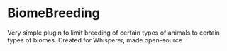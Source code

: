 # BiomeBreeding

Very simple plugin to limit breeding of certain types of animals to certain types of biomes.
Created for Whisperer, made open-source
